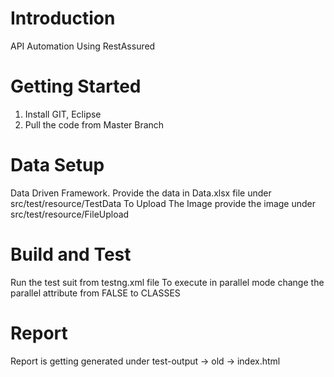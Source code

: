 # Introduction 

API Automation Using RestAssured

# Getting Started

1. Install GIT, Eclipse
2. Pull the code from Master Branch

# Data Setup

Data Driven Framework. Provide the data in Data.xlsx file under src/test/resource/TestData
To Upload The Image provide the image under src/test/resource/FileUpload

# Build and Test

Run the test suit from testng.xml file
To execute in parallel mode change the parallel attribute from FALSE to CLASSES

# Report

Report is getting generated under test-output -> old -> index.html 
